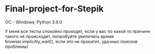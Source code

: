# Final-project-for-Stepik
OC - Windows;
Python 3.9.0

У меня все тесты спокойно проходят, если у вас по какой то причине такого не происходит, попробуйте увеличить время 
browser.implicitly_wait(), если это не прокатит, удачных поисков проблемы)